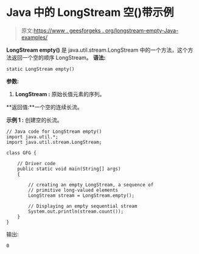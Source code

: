 # Java 中的 LongStream 空()带示例

> 原文:[https://www . geesforgeks . org/longstream-empty-Java-examples/](https://www.geeksforgeeks.org/longstream-empty-java-examples/)

**LongStream empty()** 是 java.util.stream.LongStream 中的一个方法，这个方法返回一个空的顺序 LongStream。
**语法:**

```
static LongStream empty() 

```

**参数:**

1.  **LongStream :** 原始长值元素的序列。

**返回值:**一个空的连续长流。

**示例 1 :** 创建空的长流。

```
// Java code for LongStream empty()
import java.util.*;
import java.util.stream.LongStream;

class GFG {

    // Driver code
    public static void main(String[] args)
    {

        // creating an empty LongStream, a sequence of
        // primitive long-valued elements
        LongStream stream = LongStream.empty();

        // Displaying an empty sequential stream
        System.out.println(stream.count());
    }
}
```

输出:

```
0

```